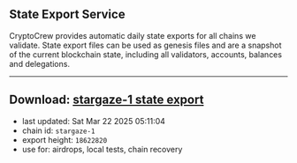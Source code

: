 ## State Export Service
CryptoCrew provides automatic daily state exports for all chains we validate. State export files can be used as genesis files and are a snapshot of the current blockchain state, including all validators, accounts, balances and delegations.

---
**Download: [stargaze-1 state export](https://dl-eu2.ccvalidators.com/SERVICE/stargaze/stargaze-1_export_18622820.json)**
---

- last updated: Sat Mar 22 2025 05:11:04
- chain id: `stargaze-1`
- export height: `18622820`
- use for: airdrops, local tests, chain recovery
